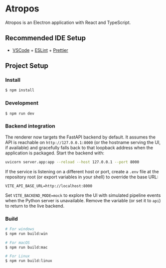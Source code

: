 # Atropos

Atropos is an Electron application with React and TypeScript.

## Recommended IDE Setup

- [VSCode](https://code.visualstudio.com/) + [ESLint](https://marketplace.visualstudio.com/items?itemName=dbaeumer.vscode-eslint) + [Prettier](https://marketplace.visualstudio.com/items?itemName=esbenp.prettier-vscode)

## Project Setup

### Install

```bash
$ npm install
```

### Development

```bash
$ npm run dev
```

### Backend integration

The renderer now targets the FastAPI backend by default. It assumes the API is
reachable on `http://127.0.0.1:8000` (or the hostname serving the UI, if
available) and gracefully falls back to that loopback address when the
application is packaged. Start the backend with:

```bash
uvicorn server.app:app --reload --host 127.0.0.1 --port 8000
```

If the service is listening on a different host or port, create a `.env` file
at the repository root (or export variables in your shell) to override the base
URL:

```env
VITE_API_BASE_URL=http://localhost:8000
```

Set `VITE_BACKEND_MODE=mock` to explore the UI with simulated pipeline events
when the Python server is unavailable. Remove the variable (or set it to `api`)
to return to the live backend.

### Build

```bash
# For windows
$ npm run build:win

# For macOS
$ npm run build:mac

# For Linux
$ npm run build:linux
```
